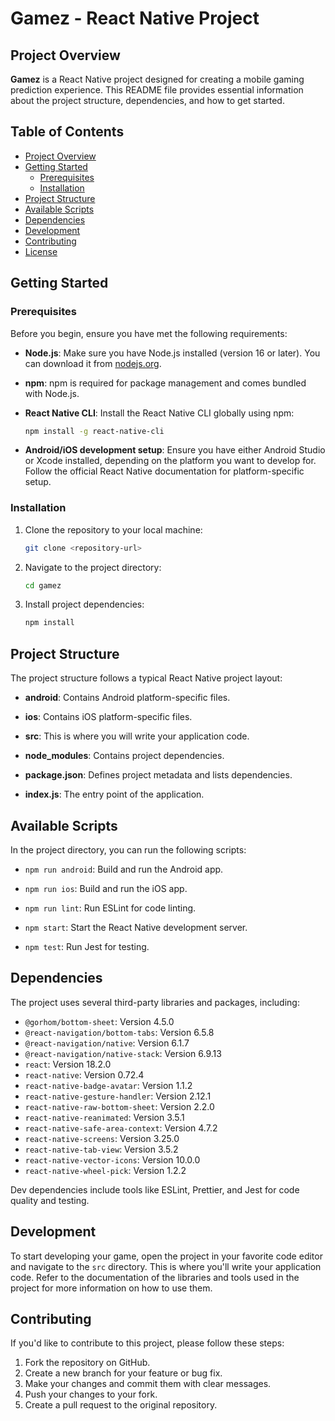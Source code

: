 # Gamez - React Native Project

## Project Overview

**Gamez** is a React Native project designed for creating a mobile gaming prediction experience. This README file provides essential information about the project structure, dependencies, and how to get started.

## Table of Contents

- [Project Overview](#project-overview)
- [Getting Started](#getting-started)
  - [Prerequisites](#prerequisites)
  - [Installation](#installation)
- [Project Structure](#project-structure)
- [Available Scripts](#available-scripts)
- [Dependencies](#dependencies)
- [Development](#development)
- [Contributing](#contributing)
- [License](#license)

## Getting Started

### Prerequisites

Before you begin, ensure you have met the following requirements:

- **Node.js**: Make sure you have Node.js installed (version 16 or later). You can download it from [nodejs.org](https://nodejs.org/).

- **npm**: npm is required for package management and comes bundled with Node.js.

- **React Native CLI**: Install the React Native CLI globally using npm:

  ```bash
  npm install -g react-native-cli
  ```

- **Android/iOS development setup**: Ensure you have either Android Studio or Xcode installed, depending on the platform you want to develop for. Follow the official React Native documentation for platform-specific setup.

### Installation

1. Clone the repository to your local machine:

   ```bash
   git clone <repository-url>
   ```

2. Navigate to the project directory:

   ```bash
   cd gamez
   ```

3. Install project dependencies:

   ```bash
   npm install
   ```

## Project Structure

The project structure follows a typical React Native project layout:

- **android**: Contains Android platform-specific files.

- **ios**: Contains iOS platform-specific files.

- **src**: This is where you will write your application code.

- **node_modules**: Contains project dependencies.

- **package.json**: Defines project metadata and lists dependencies.

- **index.js**: The entry point of the application.

## Available Scripts

In the project directory, you can run the following scripts:

- `npm run android`: Build and run the Android app.

- `npm run ios`: Build and run the iOS app.

- `npm run lint`: Run ESLint for code linting.

- `npm start`: Start the React Native development server.

- `npm test`: Run Jest for testing.

## Dependencies

The project uses several third-party libraries and packages, including:

- `@gorhom/bottom-sheet`: Version 4.5.0
- `@react-navigation/bottom-tabs`: Version 6.5.8
- `@react-navigation/native`: Version 6.1.7
- `@react-navigation/native-stack`: Version 6.9.13
- `react`: Version 18.2.0
- `react-native`: Version 0.72.4
- `react-native-badge-avatar`: Version 1.1.2
- `react-native-gesture-handler`: Version 2.12.1
- `react-native-raw-bottom-sheet`: Version 2.2.0
- `react-native-reanimated`: Version 3.5.1
- `react-native-safe-area-context`: Version 4.7.2
- `react-native-screens`: Version 3.25.0
- `react-native-tab-view`: Version 3.5.2
- `react-native-vector-icons`: Version 10.0.0
- `react-native-wheel-pick`: Version 1.2.2

Dev dependencies include tools like ESLint, Prettier, and Jest for code quality and testing.

## Development

To start developing your game, open the project in your favorite code editor and navigate to the `src` directory. This is where you'll write your application code. Refer to the documentation of the libraries and tools used in the project for more information on how to use them.

## Contributing

If you'd like to contribute to this project, please follow these steps:

1. Fork the repository on GitHub.
2. Create a new branch for your feature or bug fix.
3. Make your changes and commit them with clear messages.
4. Push your changes to your fork.
5. Create a pull request to the original repository.
